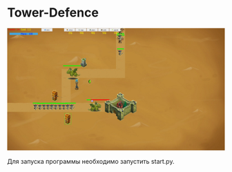 # Tower-Defence

<p align="center">
  <img src="https://github.com/Martyanovst/Tower-Defence/blob/master/images/screenshot.png" width="800" title="hover text">
</p>

Для запуска программы необходимо запустить start.py.
